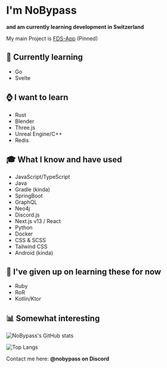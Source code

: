 # I'm NoBypass
**and am currently learning development in Switzerland**

My main Project is [FDS-App](https://github.com/NoBypass/fds) (Pinned)

## 🏫 Currently learning
- Go
- Svelte

## ⌚ I want to learn
- Rust
- Blender
- Three.js
- Unreal Engine/C++
- Redis

## 🎓 What I know and have used
- JavaScript/TypeScript
- Java
- Gradle (kinda)
- SpringBoot
- GraphQL
- Neo4j
- Discord.js
- Next.js v13 / React
- Python
- Docker
- CSS & SCSS
- Tailwind CSS
- Android (kinda)

## 🫠 I've given up on learning these for now
- Ruby
- RoR
- Kotlin/Ktor

## 📊 Somewhat interesting

![NoBypass's GitHub stats](https://github-readme-stats.vercel.app/api?username=nobypass&hide=prs&theme=dark&show_icons=true)

![Top Langs](https://github-readme-stats.vercel.app/api/top-langs/?username=nobypass&layout=compact&theme=dark)

Contact me here: **@nobypass on Discord**
